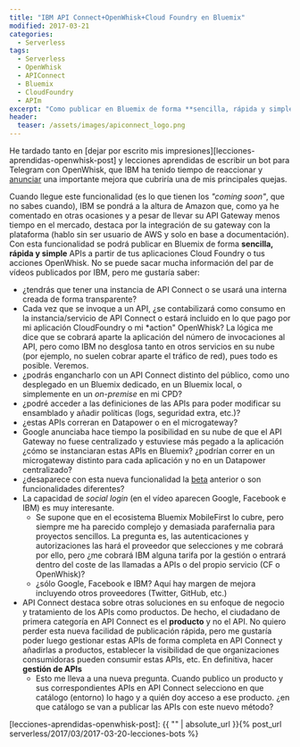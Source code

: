 ```yaml
---
title: "IBM API Connect+OpenWhisk+Cloud Foundry en Bluemix"
modified: 2017-03-21
categories:
  - Serverless
tags:
  - Serverless
  - OpenWhisk
  - APIConnect
  - Bluemix
  - CloudFoundry
  - APIm
excerpt: "Como publicar en Bluemix de forma **sencilla, rápida y simple** APIs a partir de tus aplicaciones Cloud Foundry o tus acciones OpenWhisk"
header:
  teaser: /assets/images/apiconnect_logo.png
---
```



He tardado tanto en [dejar por escrito mis impresiones][lecciones-aprendidas-openwhisk-post] y lecciones aprendidas de escribir un bot para Telegram con OpenWhisk, que IBM ha tenido tiempo de reaccionar y [anunciar](https://developer.ibm.com/apiconnect/2017/03/17/coming-soon-30-seconds-serverless-traditional-managed-apis/) una importante mejora que cubriría una de mis principales quejas. 

Cuando llegue este funcionalidad (es lo que tienen los *"coming soon"*, que no sabes cuando), IBM se pondrá a la altura de Amazon que, como ya he comentado en otras ocasiones y a pesar de llevar su API Gateway menos tiempo en el mercado, destaca por la integración de su gateway con la plataforma (hablo sin ser usuario de AWS y solo en base a documentación). Con esta funcionalidad se podrá publicar en Bluemix de forma **sencilla, rápida y simple** APIs a partir de tus aplicaciones Cloud Foundry o tus acciones OpenWhisk. No se puede sacar mucha información del par de vídeos publicados por IBM, pero me gustaría saber:

* ¿tendrás que tener una instancia de API Connect o se usará una interna creada de forma transparente?
* Cada vez que se invoque a un API, ¿se contabilizará como consumo en la instancia/servicio de API Connect o estará incluido en lo que pago por mi aplicación CloudFoundry o mi *action" OpenWhisk? La lógica me dice que se cobrará aparte la aplicación del número de invocaciones al API, pero como IBM no desglosa tanto en otros servicios en su nube (por ejemplo, no suelen cobrar aparte el tráfico de red), pues todo es posible. Veremos.
* ¿podrás engancharlo con un API Connect distinto del público, como uno desplegado en un Bluemix dedicado, en un Bluemix local, o simplemente en un *on-premise* en mi CPD?
* ¿podré acceder a las definiciones de las APIs para poder modificar su ensamblado y añadir políticas (logs, seguridad extra, etc.)?
* ¿estas APIs correran en Datapower o en el microgateway?
* Google anunciaba hace tiempo la posibilidad en su nube de que el API Gateway no fuese centralizado y estuviese más pegado a la aplicación ¿cómo se instanciaran estas APIs en Bluemix? ¿podrían correr en un microgateway distinto para cada aplicación y no en un Datapower centralizado? 
* ¿desaparece con esta nueva funcionalidad la [beta](https://www.ibm.com/blogs/bluemix/2017/01/exposing-openwhisk-restful-apis-api-gateway/) anterior o son funcionalidades diferentes?  
* La capacidad de *social login* (en el vídeo aparecen Google, Facebook e IBM) es muy interesante.
  * Se supone que en el ecosistema Bluemix MobileFirst lo cubre, pero siempre me ha parecido complejo y demasiada parafernalia para proyectos sencillos. La pregunta es, las autenticaciones y autorizaciones las hará el proveedor que selecciones y me cobrará por ello, pero ¿me cobrará IBM alguna tarifa por la gestión o entrará dentro del coste de las llamadas a APIs o del propio servicio (CF o OpenWhisk)? 
  * ¿sólo Google, Facebook e IBM? Aquí hay margen de mejora incluyendo otros proveedores (Twitter, GitHub, etc.) 
* API Connect destaca sobre otras soluciones en su enfoque de negocio y tratamiento de los APIs como productos. De hecho, el ciudadano de primera categoría en API Connect es el **producto** y no el API. No quiero perder esta nueva facilidad de publicación rápida, pero me gustaría poder luego gestionar estas APIs de forma completa en API Connect y añadirlas a productos, establecer la visibilidad de que organizaciones consumidoras pueden consumir estas APIs, etc. En definitiva, hacer **gestión de APIs**
  * Esto me lleva a una nueva pregunta. Cuando publico un producto y sus correspondientes APIs en API Connect selecciono en que catálogo (entorno) lo hago y a quién doy acceso a ese producto. ¿en que catálogo se van a publicar las APIs con este nuevo método?

[lecciones-aprendidas-openwhisk-post]: {{ "" | absolute_url }}{% post_url serverless/2017/03/2017-03-20-lecciones-bots %}
